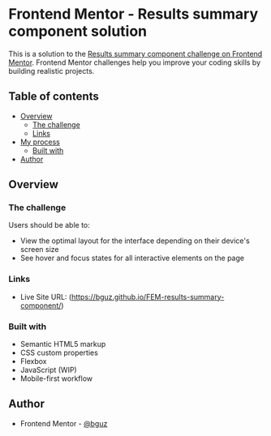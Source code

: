 # Frontend Mentor - Results summary component solution

This is a solution to the [Results summary component challenge on Frontend Mentor](https://www.frontendmentor.io/challenges/results-summary-component-CE_K6s0maV). Frontend Mentor challenges help you improve your coding skills by building realistic projects. 

## Table of contents

- [Overview](#overview)
  - [The challenge](#the-challenge)
  - [Links](#links)
- [My process](#my-process)
  - [Built with](#built-with)
- [Author](#author)

## Overview

### The challenge

Users should be able to:

- View the optimal layout for the interface depending on their device's screen size
- See hover and focus states for all interactive elements on the page

### Links

- Live Site URL: (https://bguz.github.io/FEM-results-summary-component/)

### Built with

- Semantic HTML5 markup
- CSS custom properties
- Flexbox
- JavaScript (WIP)
- Mobile-first workflow


## Author

- Frontend Mentor - [@bguz](https://www.frontendmentor.io/profile/bguz)
